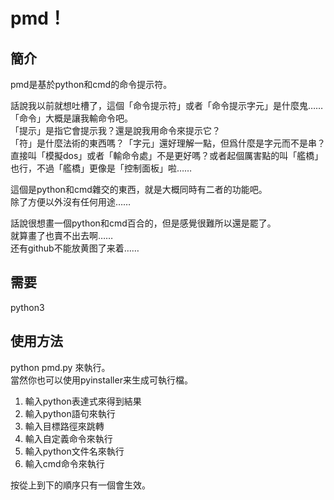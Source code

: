 # pmd！

## 簡介

pmd是基於python和cmd的命令提示符。

話說我以前就想吐槽了，這個「命令提示符」或者「命令提示字元」是什麼鬼……   
「命令」大概是讓我輸命令吧。   
「提示」是指它會提示我？還是說我用命令來提示它？     
「符」是什麼法術的東西嗎？「字元」還好理解一點，但爲什麼是字元而不是串？   
直接叫「模擬dos」或者「輸命令處」不是更好嗎？或者起個厲害點的叫「艦橋」也行，不過「艦橋」更像是「控制面板」啦……

這個是python和cmd雜交的東西，就是大概同時有二者的功能吧。   
除了方便以外沒有任何用途……

話說很想畫一個python和cmd百合的，但是感覺很難所以還是罷了。   
就算畫了也賣不出去啊……   
还有github不能放黄图了来着……   

## 需要

python3

## 使用方法

python pmd.py 來執行。   
當然你也可以使用pyinstaller来生成可執行檔。

1. 輸入python表達式來得到結果
2. 輸入python語句來執行 
3. 輸入目標路徑來跳轉 
4. 輸入自定義命令來執行
5. 輸入python文件名來執行
6. 輸入cmd命令來執行

按從上到下的順序只有一個會生效。